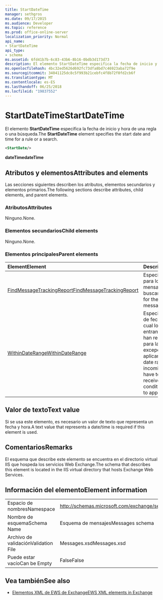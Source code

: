 ```yaml
---
title: StartDateTime
manager: sethgros
ms.date: 09/17/2015
ms.audience: Developer
ms.topic: reference
ms.prod: office-online-server
localization_priority: Normal
api_name:
- StartDateTime
api_type:
- schema
ms.assetid: 6fd41b7b-6c83-43b6-8b16-0bdb3d173d73
description: El elemento StartDateTime especifica la fecha de inicio y hora de una regla o una búsqueda.
ms.openlocfilehash: 4bc32ed5626d692fc73dfa8bd7c46923aba72f9e
ms.sourcegitcommit: 34041125dc8c5f993b21cebfc4f8b72f0fd2cb6f
ms.translationtype: MT
ms.contentlocale: es-ES
ms.lasthandoff: 06/25/2018
ms.locfileid: "19837552"
---
```

# <a name="startdatetime"></a><span data-ttu-id="08c06-103">StartDateTime</span><span class="sxs-lookup"><span data-stu-id="08c06-103">StartDateTime</span></span>

<span data-ttu-id="08c06-104">El elemento **StartDateTime** especifica la fecha de inicio y hora de una regla o una búsqueda.</span><span class="sxs-lookup"><span data-stu-id="08c06-104">The **StartDateTime** element specifies the start date and time for a rule or a search.</span></span> 
  
```XML
<StartDate/>
```

<span data-ttu-id="08c06-105">**dateTime**</span><span class="sxs-lookup"><span data-stu-id="08c06-105">**dateTime**</span></span>

## <a name="attributes-and-elements"></a><span data-ttu-id="08c06-106">Atributos y elementos</span><span class="sxs-lookup"><span data-stu-id="08c06-106">Attributes and elements</span></span>

<span data-ttu-id="08c06-107">Las secciones siguientes describen los atributos, elementos secundarios y elementos primarios.</span><span class="sxs-lookup"><span data-stu-id="08c06-107">The following sections describe attributes, child elements, and parent elements.</span></span>
  
### <a name="attributes"></a><span data-ttu-id="08c06-108">Atributos</span><span class="sxs-lookup"><span data-stu-id="08c06-108">Attributes</span></span>

<span data-ttu-id="08c06-109">Ninguno.</span><span class="sxs-lookup"><span data-stu-id="08c06-109">None.</span></span>
  
### <a name="child-elements"></a><span data-ttu-id="08c06-110">Elementos secundarios</span><span class="sxs-lookup"><span data-stu-id="08c06-110">Child elements</span></span>

<span data-ttu-id="08c06-111">Ninguno.</span><span class="sxs-lookup"><span data-stu-id="08c06-111">None.</span></span>
  
### <a name="parent-elements"></a><span data-ttu-id="08c06-112">Elementos principales</span><span class="sxs-lookup"><span data-stu-id="08c06-112">Parent elements</span></span>

|<span data-ttu-id="08c06-113">**Element**</span><span class="sxs-lookup"><span data-stu-id="08c06-113">**Element**</span></span>|<span data-ttu-id="08c06-114">**Descripción**</span><span class="sxs-lookup"><span data-stu-id="08c06-114">**Description**</span></span>|
|:-----|:-----|
|[<span data-ttu-id="08c06-115">FindMessageTrackingReport</span><span class="sxs-lookup"><span data-stu-id="08c06-115">FindMessageTrackingReport</span></span>](findmessagetrackingreport.md) <br/> |<span data-ttu-id="08c06-116">Especifica los criterios para los tipos de mensajes para buscar.</span><span class="sxs-lookup"><span data-stu-id="08c06-116">Specifies criteria for the types of messages to find.</span></span>  <br/> |
|[<span data-ttu-id="08c06-117">WithinDateRange</span><span class="sxs-lookup"><span data-stu-id="08c06-117">WithinDateRange</span></span>](withindaterange.md) <br/> |<span data-ttu-id="08c06-118">Especifica el intervalo de fechas dentro del cual los mensajes entrantes tienen que se han recibido en orden para la condición o la excepción que se debe aplicar.</span><span class="sxs-lookup"><span data-stu-id="08c06-118">Specifies the date range within which incoming messages have to have been received in order for the condition or exception to apply.</span></span>  <br/> |
   
## <a name="text-value"></a><span data-ttu-id="08c06-119">Valor de texto</span><span class="sxs-lookup"><span data-stu-id="08c06-119">Text value</span></span>

 <span data-ttu-id="08c06-120">Si se usa este elemento, es necesario un valor de texto que representa un fecha y hora.</span><span class="sxs-lookup"><span data-stu-id="08c06-120">A text value that represents a date/time is required if this element is used.</span></span> 
  
## <a name="remarks"></a><span data-ttu-id="08c06-121">Comentarios</span><span class="sxs-lookup"><span data-stu-id="08c06-121">Remarks</span></span>

<span data-ttu-id="08c06-122">El esquema que describe este elemento se encuentra en el directorio virtual IIS que hospeda los servicios Web Exchange.</span><span class="sxs-lookup"><span data-stu-id="08c06-122">The schema that describes this element is located in the IIS virtual directory that hosts Exchange Web Services.</span></span>
  
## <a name="element-information"></a><span data-ttu-id="08c06-123">Información del elemento</span><span class="sxs-lookup"><span data-stu-id="08c06-123">Element information</span></span>

|||
|:-----|:-----|
|<span data-ttu-id="08c06-124">Espacio de nombres</span><span class="sxs-lookup"><span data-stu-id="08c06-124">Namespace</span></span>  <br/> |http://schemas.microsoft.com/exchange/services/2006/messages  <br/> |
|<span data-ttu-id="08c06-125">Nombre de esquema</span><span class="sxs-lookup"><span data-stu-id="08c06-125">Schema Name</span></span>  <br/> |<span data-ttu-id="08c06-126">Esquema de mensajes</span><span class="sxs-lookup"><span data-stu-id="08c06-126">Messages schema</span></span>  <br/> |
|<span data-ttu-id="08c06-127">Archivo de validación</span><span class="sxs-lookup"><span data-stu-id="08c06-127">Validation File</span></span>  <br/> |<span data-ttu-id="08c06-128">Messages.xsd</span><span class="sxs-lookup"><span data-stu-id="08c06-128">Messages.xsd</span></span>  <br/> |
|<span data-ttu-id="08c06-129">Puede estar vacío</span><span class="sxs-lookup"><span data-stu-id="08c06-129">Can be Empty</span></span>  <br/> |<span data-ttu-id="08c06-130">False</span><span class="sxs-lookup"><span data-stu-id="08c06-130">False</span></span>  <br/> |
   
## <a name="see-also"></a><span data-ttu-id="08c06-131">Vea también</span><span class="sxs-lookup"><span data-stu-id="08c06-131">See also</span></span>

- [<span data-ttu-id="08c06-132">Elementos XML de EWS de Exchange</span><span class="sxs-lookup"><span data-stu-id="08c06-132">EWS XML elements in Exchange</span></span>](ews-xml-elements-in-exchange.md)

